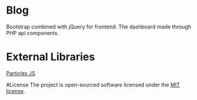 # Blog
Bootstrap combined with jQuery for frontend. The dashboard made through PHP api components.

# External Libraries
[Particles JS](https://github.com/VincentGarreau/particles.js)

#License
The project is open-sourced software licensed under the <a href="https://opensource.org/licenses/MIT">MIT license</a>.
